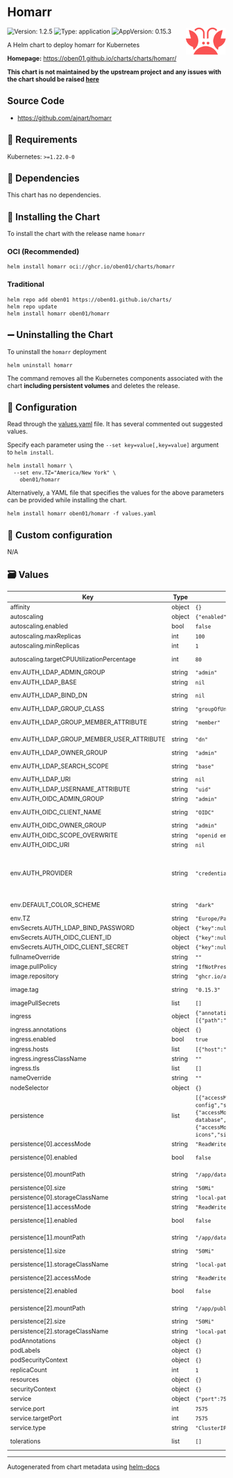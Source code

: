 # Homarr

<img src="https://raw.githubusercontent.com/oben01/charts/main/charts/homarr/icon.svg" align="right" width="92" alt="homarr logo">

![Version: 1.2.5](https://img.shields.io/badge/Version-1.2.5-informational?style=flat)
![Type: application](https://img.shields.io/badge/Type-application-informational?style=flat)
![AppVersion: 0.15.3](https://img.shields.io/badge/AppVersion-0.15.3-informational?style=flat)

A Helm chart to deploy homarr for Kubernetes

**Homepage:** <https://oben01.github.io/charts/charts/homarr/>

**This chart is not maintained by the upstream project and any issues with the chart should be raised
[here](https://github.com/oben01/charts/issues/new?assignees=oben01&labels=bug&template=bug_report.yaml&name=homarr&version=1.2.5)**

## Source Code

* <https://github.com/ajnart/homarr>

## 📄 Requirements

Kubernetes: `>=1.22.0-0`

## 🍱 Dependencies

This chart has no dependencies.

## 🚀 Installing the Chart

To install the chart with the release name `homarr`

### OCI (Recommended)

```console
helm install homarr oci://ghcr.io/oben01/charts/homarr
```

### Traditional

```console
helm repo add oben01 https://oben01.github.io/charts/
helm repo update
helm install homarr oben01/homarr
```

## ➖ Uninstalling the Chart

To uninstall the `homarr` deployment

```console
helm uninstall homarr
```

The command removes all the Kubernetes components associated with the chart **including persistent volumes** and deletes the release.

## 🔧 Configuration

Read through the [values.yaml](./values.yaml) file. It has several commented out suggested values.

Specify each parameter using the `--set key=value[,key=value]` argument to `helm install`.

```console
helm install homarr \
  --set env.TZ="America/New York" \
    oben01/homarr
```

Alternatively, a YAML file that specifies the values for the above parameters can be provided while installing the chart.

```console
helm install homarr oben01/homarr -f values.yaml
```

## 🎨 Custom configuration

N/A

## 🗃 Values

| Key | Type | Default | Description |
|-----|------|---------|-------------|
| affinity | object | `{}` | Node affinity for pod scheduling |
| autoscaling | object | `{"enabled":false,"maxReplicas":100,"minReplicas":1,"targetCPUUtilizationPercentage":80}` | Autoscaling configuration |
| autoscaling.enabled | bool | `false` | Enable autoscaling |
| autoscaling.maxReplicas | int | `100` | Maximum replicas |
| autoscaling.minReplicas | int | `1` | Minimum replicas |
| autoscaling.targetCPUUtilizationPercentage | int | `80` | Target CPU utilization for autoscaling |
| env.AUTH_LDAP_ADMIN_GROUP | string | `"admin"` | Admin group |
| env.AUTH_LDAP_BASE | string | `nil` | Base dn of your LDAP server |
| env.AUTH_LDAP_BIND_DN | string | `nil` | User used for finding users and groups |
| env.AUTH_LDAP_GROUP_CLASS | string | `"groupOfUniqueNames"` | Class used for querying groups |
| env.AUTH_LDAP_GROUP_MEMBER_ATTRIBUTE | string | `"member"` | Attribute used for querying group member |
| env.AUTH_LDAP_GROUP_MEMBER_USER_ATTRIBUTE | string | `"dn"` | User attribute used for comparing with group member |
| env.AUTH_LDAP_OWNER_GROUP | string | `"admin"` | Owner group |
| env.AUTH_LDAP_SEARCH_SCOPE | string | `"base"` | LDAP search scope between base, one or sub |
| env.AUTH_LDAP_URI | string | `nil` | URI of your LDAP server |
| env.AUTH_LDAP_USERNAME_ATTRIBUTE | string | `"uid"` | Attribute used for username |
| env.AUTH_OIDC_ADMIN_GROUP | string | `"admin"` | Admin group |
| env.AUTH_OIDC_CLIENT_NAME | string | `"OIDC"` | Display name of provider (in login screen) |
| env.AUTH_OIDC_OWNER_GROUP | string | `"admin"` | Owner group |
| env.AUTH_OIDC_SCOPE_OVERWRITE | string | `"openid email profile groups"` | Override the OIDC scopes |
| env.AUTH_OIDC_URI | string | `nil` | URI of OIDC provider |
| env.AUTH_PROVIDER | string | `"credentials"` | Enabled authentication methods. Multiple providers can be enabled with by separating them with , (ex. AUTH_PROVIDER=credentials,oidc, it is highly recommended to just enable one provider). |
| env.DEFAULT_COLOR_SCHEME | string | `"dark"` | Colors and preferences, possible values dark / light |
| env.TZ | string | `"Europe/Paris"` | Your local time zone |
| envSecrets.AUTH_LDAP_BIND_PASSWORD | object | `{"key":null,"name":null}` | Password for bind user |
| envSecrets.AUTH_OIDC_CLIENT_ID | object | `{"key":null,"name":null}` | ID of OIDC client (application) |
| envSecrets.AUTH_OIDC_CLIENT_SECRET | object | `{"key":null,"name":null}` | Secret of OIDC client (application) |
| fullnameOverride | string | `""` | Overrides chart's fullname |
| image.pullPolicy | string | `"IfNotPresent"` | Image pull policy |
| image.repository | string | `"ghcr.io/ajnart/homarr"` | Image repository |
| image.tag | string | `"0.15.3"` | Overrides the image tag whose default is the chart appVersion |
| imagePullSecrets | list | `[]` | Secrets for Docker registry |
| ingress | object | `{"annotations":{},"enabled":true,"hosts":[{"host":"chart-example.local","paths":[{"path":"/"}]}],"ingressClassName":"","tls":[]}` | Ingress configuration |
| ingress.annotations | object | `{}` | Ingress annotations |
| ingress.enabled | bool | `true` | Enable ingress |
| ingress.hosts | list | `[{"host":"chart-example.local","paths":[{"path":"/"}]}]` | Ingress hosts configuration |
| ingress.ingressClassName | string | `""` | Ingress class name |
| ingress.tls | list | `[]` | Ingress TLS configuration |
| nameOverride | string | `""` | Overrides chart's name |
| nodeSelector | object | `{}` | Node selectors for pod scheduling |
| persistence | list | `[{"accessMode":"ReadWriteOnce","enabled":false,"mountPath":"/app/data/configs","name":"homarr-config","size":"50Mi","storageClassName":"local-path"},{"accessMode":"ReadWriteOnce","enabled":false,"mountPath":"/app/database","name":"homarr-database","size":"50Mi","storageClassName":"local-path"},{"accessMode":"ReadWriteOnce","enabled":false,"mountPath":"/app/public/icons","name":"homarr-icons","size":"50Mi","storageClassName":"local-path"}]` | Persistent storage configuration |
| persistence[0].accessMode | string | `"ReadWriteOnce"` | homarr-config access mode |
| persistence[0].enabled | bool | `false` | Enable homarr-config persistent storage |
| persistence[0].mountPath | string | `"/app/data/configs"` | homarr-config mount path inside the pod |
| persistence[0].size | string | `"50Mi"` | homarr-config storage size |
| persistence[0].storageClassName | string | `"local-path"` | homarr-config storage class name |
| persistence[1].accessMode | string | `"ReadWriteOnce"` | homarr-database access mode |
| persistence[1].enabled | bool | `false` | Enable homarr-database persistent storage |
| persistence[1].mountPath | string | `"/app/database"` | homarr-database mount path inside the pod |
| persistence[1].size | string | `"50Mi"` | homarr-database storage size |
| persistence[1].storageClassName | string | `"local-path"` | homarr-database storage class name |
| persistence[2].accessMode | string | `"ReadWriteOnce"` | homarr-icons access mode |
| persistence[2].enabled | bool | `false` | Enable homarr-icons persistent storage |
| persistence[2].mountPath | string | `"/app/public/icons"` | homarr-icons mount path inside the pod |
| persistence[2].size | string | `"50Mi"` | homarr-icons storage size |
| persistence[2].storageClassName | string | `"local-path"` | homarr-icons storage class name |
| podAnnotations | object | `{}` | Pod annotations |
| podLabels | object | `{}` | Pod labels |
| podSecurityContext | object | `{}` | Pod security context |
| replicaCount | int | `1` | Number of replicas |
| resources | object | `{}` | Resource configuration |
| securityContext | object | `{}` | Security context |
| service | object | `{"port":7575,"targetPort":7575,"type":"ClusterIP"}` | Service configuration |
| service.port | int | `7575` | Service port |
| service.targetPort | int | `7575` | Service target port |
| service.type | string | `"ClusterIP"` | Service type |
| tolerations | list | `[]` | Node tolerations for pod scheduling |

---
Autogenerated from chart metadata using [helm-docs](https://github.com/norwoodj/helm-docs)
